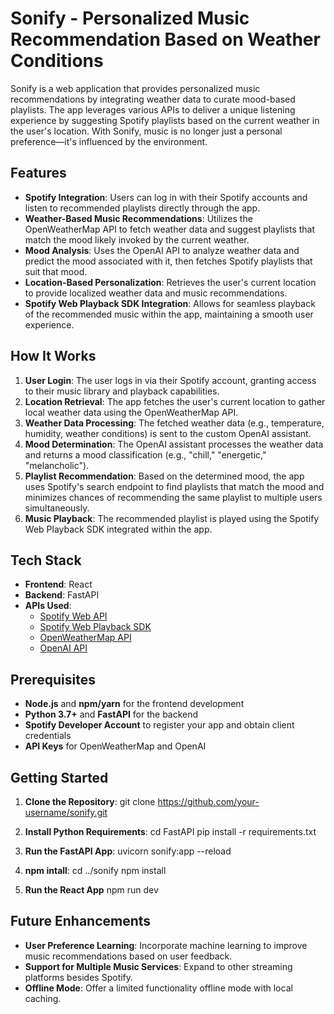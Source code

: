 # Sonify - Personalized Music Recommendation Based on Weather Conditions

Sonify is a web application that provides personalized music recommendations by integrating weather data to curate mood-based playlists. The app leverages various APIs to deliver a unique listening experience by suggesting Spotify playlists based on the current weather in the user's location. With Sonify, music is no longer just a personal preference—it's influenced by the environment.

## Features

- **Spotify Integration**: Users can log in with their Spotify accounts and listen to recommended playlists directly through the app.
- **Weather-Based Music Recommendations**: Utilizes the OpenWeatherMap API to fetch weather data and suggest playlists that match the mood likely invoked by the current weather.
- **Mood Analysis**: Uses the OpenAI API to analyze weather data and predict the mood associated with it, then fetches Spotify playlists that suit that mood.
- **Location-Based Personalization**: Retrieves the user's current location to provide localized weather data and music recommendations.
- **Spotify Web Playback SDK Integration**: Allows for seamless playback of the recommended music within the app, maintaining a smooth user experience.

## How It Works

1. **User Login**: The user logs in via their Spotify account, granting access to their music library and playback capabilities.
2. **Location Retrieval**: The app fetches the user's current location to gather local weather data using the OpenWeatherMap API.
3. **Weather Data Processing**: The fetched weather data (e.g., temperature, humidity, weather conditions) is sent to the custom OpenAI assistant.
4. **Mood Determination**: The OpenAI assistant processes the weather data and returns a mood classification (e.g., "chill," "energetic," "melancholic").
5. **Playlist Recommendation**: Based on the determined mood, the app uses Spotify's search endpoint to find playlists that match the mood and minimizes chances of recommending the same playlist to multiple users simultaneously.
6. **Music Playback**: The recommended playlist is played using the Spotify Web Playback SDK integrated within the app.

## Tech Stack

- **Frontend**: React
- **Backend**: FastAPI
- **APIs Used**:
  - [Spotify Web API](https://developer.spotify.com/documentation/web-api/)
  - [Spotify Web Playback SDK](https://developer.spotify.com/documentation/web-playback-sdk/)
  - [OpenWeatherMap API](https://openweathermap.org/api)
  - [OpenAI API](https://beta.openai.com/)

## Prerequisites

- **Node.js** and **npm/yarn** for the frontend development
- **Python 3.7+** and **FastAPI** for the backend
- **Spotify Developer Account** to register your app and obtain client credentials
- **API Keys** for OpenWeatherMap and OpenAI

## Getting Started

1. **Clone the Repository**:
   git clone https://github.com/your-username/sonify.git

2. **Install Python Requirements**:
   cd FastAPI
   pip install -r requirements.txt

3. **Run the FastAPI App**:
   uvicorn sonify:app --reload

4. **npm intall**:
   cd ../sonify
   npm install

5. **Run the React App**
   npm run dev

## Future Enhancements

- **User Preference Learning**: Incorporate machine learning to improve music recommendations based on user feedback.
- **Support for Multiple Music Services**: Expand to other streaming platforms besides Spotify.
- **Offline Mode**: Offer a limited functionality offline mode with local caching.

